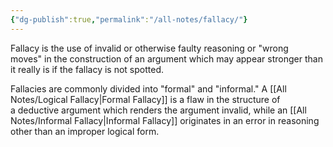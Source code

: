 ```yaml
---
{"dg-publish":true,"permalink":"/all-notes/fallacy/"}
---
```


Fallacy is the use of invalid or otherwise faulty reasoning or "wrong moves" in the construction of an argument which may appear stronger than it really is if the fallacy is not spotted.

Fallacies are commonly divided into "formal" and "informal." A [[All Notes/Logical Fallacy\|Formal Fallacy]] is a flaw in the structure of a deductive argument which renders the argument invalid, while an [[All Notes/Informal Fallacy\|Informal Fallacy]] originates in an error in reasoning other than an improper logical form.

